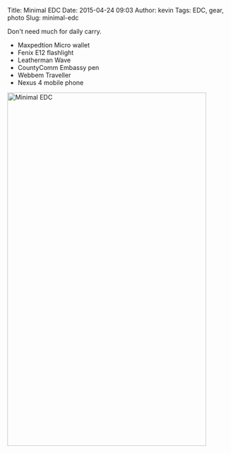 Title: Minimal EDC
Date: 2015-04-24 09:03
Author: kevin
Tags: EDC, gear, photo
Slug: minimal-edc

Don't need much for daily carry.

* Maxpedtion Micro wallet
* Fenix E12 flashlight
* Leatherman Wave
* CountyComm Embassy pen
* Webbem Traveller
* Nexus 4 mobile phone

<a data-flickr-embed="true" href="https://www.flickr.com/photos/kevinisageek/17252167881/in/datetaken/" title="Minimal EDC"><img src="https://farm9.staticflickr.com/8723/17252167881_3620d852bb_c.jpg" width="450" height="800" alt="Minimal EDC" /></a>
